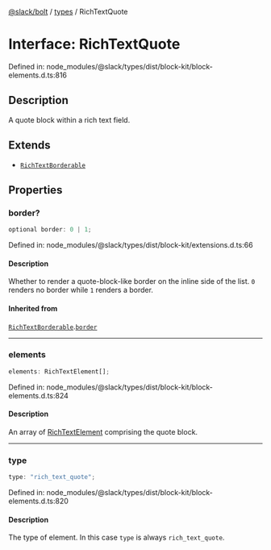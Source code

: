 [@slack/bolt](../../../../index.md) / [types](../index.md) / RichTextQuote

# Interface: RichTextQuote

Defined in: node\_modules/@slack/types/dist/block-kit/block-elements.d.ts:816

## Description

A quote block within a rich text field.

## Extends

- [`RichTextBorderable`](RichTextBorderable.md)

## Properties

### border?

```ts
optional border: 0 | 1;
```

Defined in: node\_modules/@slack/types/dist/block-kit/extensions.d.ts:66

#### Description

Whether to render a quote-block-like border on the inline side of the list. `0` renders no border
while `1` renders a border.

#### Inherited from

[`RichTextBorderable`](RichTextBorderable.md).[`border`](RichTextBorderable.md#border)

***

### elements

```ts
elements: RichTextElement[];
```

Defined in: node\_modules/@slack/types/dist/block-kit/block-elements.d.ts:824

#### Description

An array of [RichTextElement](../type-aliases/RichTextElement.md) comprising the quote block.

***

### type

```ts
type: "rich_text_quote";
```

Defined in: node\_modules/@slack/types/dist/block-kit/block-elements.d.ts:820

#### Description

The type of element. In this case `type` is always `rich_text_quote`.

